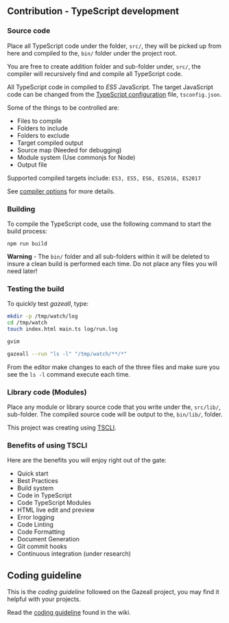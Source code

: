 
## Contribution - TypeScript development

### Source code

Place all TypeScript code under the folder, `src/`, they will be picked up from here and compiled to the, `bin/` folder under the project root.

You are free to create addition folder and sub-folder under, `src/`, the compiler will recursively find and compile all TypeScript code.

All TypeScript code in compiled to _ES5_ JavaScript. The target JavaScript code can be changed from the [TypeScript configuration](https://www.typescriptlang.org/docs/handbook/tsconfig-json.html) file, `tsconfig.json`.

Some of the things to be controlled are:

* Files to compile
* Folders to include
* Folders to exclude
* Target compiled output
* Source map (Needed for debugging)
* Module system (Use commonjs for Node)
* Output file

Supported compiled targets include: `ES3, ES5, ES6, ES2016, ES2017`

See [compiler options](https://www.typescriptlang.org/docs/handbook/compiler-options.html) for more details.

### Building

To compile the TypeScript code, use the following command to start the build process:

```
npm run build
```

**Warning** - The `bin/` folder and all sub-folders within it will be deleted to insure a clean build is performed each time. Do not place any files you will need later!

### Testing the build

To quickly test _gazeall_, type:

```sh
mkdir -p /tmp/watch/log
cd /tmp/watch
touch index.html main.ts log/run.log

gvim

gazeall --run "ls -l" "/tmp/watch/**/*"
```

From the editor make changes to each of the three files and make sure you see the `ls -l` command execute each time.

### Library code (Modules)

Place any module or library source code that you write under the, `src/lib/`, sub-folder. The compiled source code will be output to the, `bin/lib/`, folder.

This project was creating using [TSCLI](https://github.com/rajinder-yadav/tscli).

### Benefits of using TSCLI

Here are the benefits you will enjoy right out of the gate:

* Quick start
* Best Practices
* Build system
* Code in TypeScript
* Code TypeScript Modules
* HTML live edit and preview
* Error logging
* Code Linting
* Code Formatting
* Document Generation
* Git commit hooks
* Continuous integration (under research)

## Coding guideline

This is the _coding guideline_ followed on the Gazeall project, you may find it helpful with your projects.

Read the [coding guideline](https://github.com/rajinder-yadav/tscli/wiki/Coding-guideline) found in the wiki.
